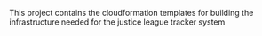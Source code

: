 This project contains the cloudformation templates for building the infrastructure needed for the justice league tracker system